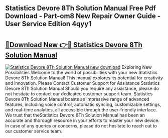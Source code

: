 ## Statistics Devore 8Th Solution Manual Free Pdf Download - Part-om8 New Repair Owner Guide - User Service Edition 4qyy1

# <h2><a href="http://bc68357.oget.top/?id=Statistics+Devore+8Th+Solution+Manual">🔗Download New 👉🔴 Statistics Devore 8Th Solution Manual</a></h2>

[![Statistics Devore 8Th Solution Manual new download](https://i.imgur.com/5g1atiW.png)](http://bc68357.oget.top/?id=Statistics+Devore+8Th+Solution+Manual)
Exploring New Possibilities Welcome to the world of possibilities with your new Statistics Devore 8Th Solution Manual! This manual explores its potential for creativity and innovation. Please Contact Customer Support for Assistance Statistics Devore 8Th Solution Manual Should you require any assistance, please do not hesitate to contact our dedicated customer support team. Statistics Devore 8Th Solution Manual boasts an impressive range of advanced features, including voice control, automatic syncing, customizable settings, and real-time analytics, all accessible through the user-friendly interface. We trust that theStatistics Devore 8Th Solution Manual has been an accurate and thorough resource in your efforts to master your new device. In case of any queries or concerns, please do not hesitate to reach out to our customer service team.
